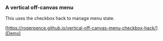 ### A vertical off-canvas menu 

This uses the checkbox hack to manage menu state. 

[https://rogerpence.github.io/vertical-off-canvas-menu-checkbox-hack/](Demo)